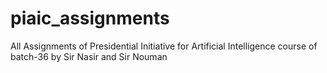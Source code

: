 # piaic_assignments
All Assignments of Presidential Initiative for Artificial Intelligence course of batch-36 by Sir Nasir and Sir Nouman
